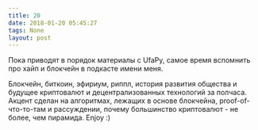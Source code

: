 ```yaml
---
title: 20
date: 2018-01-20 05:45:27
tags: None
layout: post
---
```


Пока приводят в порядок материалы с UfaPy, самое время вспомнить про хайп и блокчейн в подкасте имени меня.

Блокчейн, биткоин, эфириум, риппл, история развития общества и будущее криптовалют и децентрализованных технологий за полчаса. Акцент сделан на алгоритмах, лежащих в основе блокчейна, proof-of-что-то-там и рассуждении, почему большинство криптовалют - не более, чем пирамида. Enjoy :)
